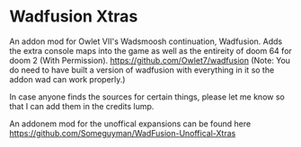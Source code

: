 # Wadfusion Xtras
 An addon mod for Owlet VII's Wadsmoosh continuation, Wadfusion. Adds the extra console maps into the game as well as the entireity of doom 64 for doom 2 (With Permission).
 https://github.com/Owlet7/wadfusion (Note: You do need to have built a version of wadfusion with everything in it so the addon wad can work properly.)

In case anyone finds the sources for certain things, please let me know so that I can add them in the credits lump.

An addonem mod for the unoffical expansions can be found here https://github.com/Someguyman/WadFusion-Unoffical-Xtras


